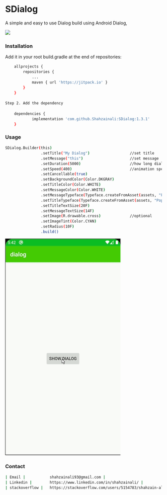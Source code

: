 # SDialog
A simple and easy to use Dialog build using Android Dialog,

[![](https://jitpack.io/v/Shahzainali/SDialog.svg)](https://jitpack.io/#Shahzainali/SDialog)


### Installation


Add it in your root build.gradle at the end of repositories:
```sh
	allprojects {
		repositories {
			...
			maven { url 'https://jitpack.io' }
		}
	}

Step 2. Add the dependency

	dependencies {
	        implementation 'com.github.Shahzainali:SDialog:1.3.1'
	}
```
### Usage
```sh
SDialog.Builder(this)
                .setTitle("My Dialog")                  //set title
                .setMessage("this")                     //set message
                .setDuration(5000)                      //how long dialog will display
                .setSpeed(400)                          //animation speed
                .setCancellable(true)
                .setBackgroundColor(Color.DKGRAY)
                .setTitleColor(Color.WHITE)
                .setMessageColor(Color.WHITE)
                .setMessageTypeface(Typeface.createFromAsset(assets, "Poppins-Light.ttf"))
                .setTitleTypeface(Typeface.createFromAsset(assets, "Poppins-Medium.ttf"))
                .setTitleTextSize(20F)
                .setMessageTextSize(14F)
                .setImage(R.drawable.cross)             //optional
                .setImageTint(Color.CYAN)
                .setRadius(10F)
                .build()
```

![](sdialog.gif)


### Contact
```sh
| Email |           shahzainali93@gmail.com |
| Linkedin |        https://www.linkedin.com/in/shahzainali/ |
| stackoverflow |   https://stackoverflow.com/users/5154783/shahzain-ali |
```


